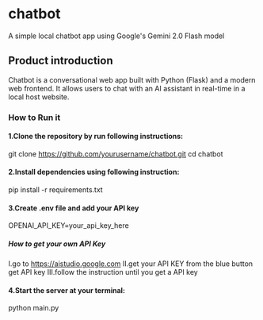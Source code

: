 # chatbot
A simple local chatbot app using Google's Gemini 2.0 Flash model

## Product introduction
Chatbot is a conversational web app built with Python (Flask) and a modern web frontend. It allows users to chat with an AI assistant in real-time in a local host website.

### How to Run it
#### 1.Clone the repository by run following instructions:
git clone https://github.com/yourusername/chatbot.git
cd chatbot

#### 2.Install dependencies using following instruction:
pip install -r requirements.txt

#### 3.Create .env file and add your API key
OPENAI_API_KEY=your_api_key_here

##### How to get your own API Key
I.go to https://aistudio.google.com
II.get your API KEY from the blue button get API key
III.follow the instruction until you get a API key

#### 4.Start the server at your terminal:
python main.py

